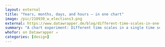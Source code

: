 ```yaml
---
layout: external
title: "Years, months, days, and hours — in one chart"
image: /pic/210930_w_elections3.png
external: https://www.datawrapper.de/blog/different-time-scales-in-one-chart
summary: "A chart experiment: Different time scales in a single time series."
whofor: on Datawrapper ↗
categories: [design]
---
```

